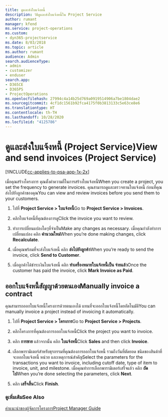 ```yaml
---
title: ดูและส่งใบแจ้งหนี้
description: วิธีดูและส่งใบแจ้งหนี้ใน Project Service
author: rumant
manager: kfend
ms.service: project-operations
ms.custom:
- dyn365-projectservice
ms.date: 8/03/2018
ms.topic: article
ms.author: rumant
audience: Admin
search.audienceType:
- admin
- customizer
- enduser
search.app:
- D365CE
- D365PS
- ProjectOperations
ms.openlocfilehash: 27994c4a14b25d769a0919514906a7be1804dae2
ms.sourcegitcommit: 4cf1dc1561b92fca4175f0b3813133c5e63ce8e6
ms.translationtype: HT
ms.contentlocale: th-TH
ms.lasthandoff: 10/28/2020
ms.locfileid: "4125786"
---
```

# <a name="view-and-send-invoices-project-service"></a><span data-ttu-id="41fc2-103">ดูและส่งใบแจ้งหนี้ (Project Service)</span><span class="sxs-lookup"><span data-stu-id="41fc2-103">View and send invoices (Project Service)</span></span>

[!INCLUDE[cc-applies-to-psa-app-1x-2x](../includes/cc-applies-to-psa-app-1x-2x.md)]

<span data-ttu-id="41fc2-104">เมื่อคุณสร้างโครงการ คุณตั้งค่าความถี่ในการสร้างใบแจ้งหนี้</span><span class="sxs-lookup"><span data-stu-id="41fc2-104">When you create a project, you set the frequency to generate invoices.</span></span> <span data-ttu-id="41fc2-105">คุณสามารถดูและตรวจทานใบแจ้งหนี้ ก่อนที่คุณส่งไปยังลูกค้าของคุณ</span><span class="sxs-lookup"><span data-stu-id="41fc2-105">You can view and review invoices before you send them to your customers.</span></span>  
  
1.  <span data-ttu-id="41fc2-106">ไปที่ **Project Service > ใบแจ้งหนี้**</span><span class="sxs-lookup"><span data-stu-id="41fc2-106">Go to **Project Service > Invoices**.</span></span>  
  
2.  <span data-ttu-id="41fc2-107">คลิกใบแจ้งหนี้ที่คุณต้องการดู</span><span class="sxs-lookup"><span data-stu-id="41fc2-107">Click the invoice you want to review.</span></span>  
  
3.  <span data-ttu-id="41fc2-108">ทำการเปลี่ยนแปลงใดๆที่จำเป็น</span><span class="sxs-lookup"><span data-stu-id="41fc2-108">Make any changes as necessary.</span></span> <span data-ttu-id="41fc2-109">เมื่อคุณกำลังทำการเปลี่ยนแปลง คลิก **คำนวณใหม่**</span><span class="sxs-lookup"><span data-stu-id="41fc2-109">When you’re done making changes, click **Recalculate**.</span></span>  
  
4.  <span data-ttu-id="41fc2-110">เมื่อคุณพร้อมที่จะส่งใบแจ้งหนี้ คลิก **ส่งไปยังลูกค้า**</span><span class="sxs-lookup"><span data-stu-id="41fc2-110">When you’re ready to send the invoice, click **Send to Customer**.</span></span>  
  
5.  <span data-ttu-id="41fc2-111">เมื่อลูกค้าได้ชำระเงินใบแจ้งหนี้ คลิก **ทำเครื่องหมายใบแจ้งหนี้เป็น จ่ายแล้ว**</span><span class="sxs-lookup"><span data-stu-id="41fc2-111">Once the customer has paid the invoice, click **Mark Invoice as Paid**.</span></span>  
  
## <a name="manually-invoice-a-contract"></a><span data-ttu-id="41fc2-112">ออกใบแจ้งหนี้สัญญาด้วยตนเอง</span><span class="sxs-lookup"><span data-stu-id="41fc2-112">Manually invoice a contract</span></span>  
 <span data-ttu-id="41fc2-113">คุณสามารถออกใบแจ้งหนี้โครงการด้วยตนเองได้ แทนที่จะออกใบแจ้งหนี้โดยอัตโนมัติ</span><span class="sxs-lookup"><span data-stu-id="41fc2-113">You can manually invoice a project instead of invoicing it automatically.</span></span>  
  
1.  <span data-ttu-id="41fc2-114">ไปที่ **Project Service > โครงการ**</span><span class="sxs-lookup"><span data-stu-id="41fc2-114">Go to **Project Service > Projects**.</span></span>  
  
2.  <span data-ttu-id="41fc2-115">คลิกโครงการที่คุณต้องการออกใบแจ้งหนี้</span><span class="sxs-lookup"><span data-stu-id="41fc2-115">Click the project you want to invoice.</span></span>  
  
3.  <span data-ttu-id="41fc2-116">คลิก **การขาย** แล้วจากนั้น คลิก **ใบแจ้งหนี้**</span><span class="sxs-lookup"><span data-stu-id="41fc2-116">Click **Sales** and then click **Invoice**.</span></span>  
  
4.  <span data-ttu-id="41fc2-117">เลือกพารามิเตอร์สำหรับธุรกรรมที่คุณต้องการออกใบแจ้งหนี้ รวมถึงวันที่ตัดยอด ชนิดของสินค้าที่จะออกใบแจ้งหนี้ หน่วย และเหตุการณ์สำคัญ</span><span class="sxs-lookup"><span data-stu-id="41fc2-117">Select the parameters for the transactions you want to invoice, including cutoff date, type of item to invoice, unit, and milestone.</span></span> <span data-ttu-id="41fc2-118">เมื่อคุณทำการเลือกพารามิเตอร์เสร็จแล้ว คลิก **ถัดไป**</span><span class="sxs-lookup"><span data-stu-id="41fc2-118">When you’re done selecting the parameters, click **Next**.</span></span>  
  
5.  <span data-ttu-id="41fc2-119">คลิก **เสร็จสิ้น**</span><span class="sxs-lookup"><span data-stu-id="41fc2-119">Click **Finish**.</span></span>  
  
### <a name="see-also"></a><span data-ttu-id="41fc2-120">ดูเพิ่มเติม</span><span class="sxs-lookup"><span data-stu-id="41fc2-120">See Also</span></span>  
 [<span data-ttu-id="41fc2-121">คำแนะนำของผู้จัดการโครงการ</span><span class="sxs-lookup"><span data-stu-id="41fc2-121">Project Manager Guide</span></span>](../psa/project-manager-guide.md)
